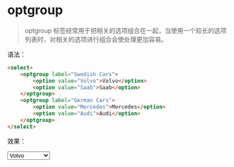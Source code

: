 # optgroup

> optgroup 标签经常用于把相关的选项组合在一起，当使用一个较长的选项列表时，对相关的选项进行组合会使处理更加容易。

语法：

```html
<select>
    <optgroup label="Swedish Cars">
        <option value="Volvo">Volvo</option>
        <option value="Saab">Saab</option>
    </optgroup>
    <optgroup label="German Cars">
        <option value="Mercedes">Mercedes</option>
        <option value="Audi">Audi</option>
    </optgroup>
</select>
```

效果：

<select>
    <optgroup label="Swedish Cars">
        <option value="Volvo">Volvo</option>
        <option value="Saab">Saab</option>
    </optgroup>
    <optgroup label="German Cars">
        <option value="Mercedes">Mercedes</option>
        <option value="Audi">Audi</option>
    </optgroup>
</select>